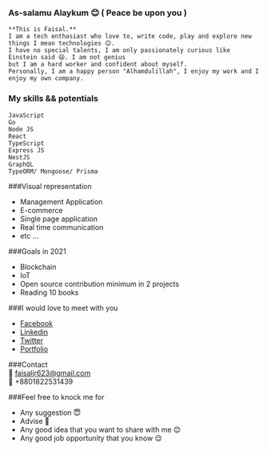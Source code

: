 ### As-salamu Alaykum 😊 ( Peace be upon you )


```
**This is Faisal.**
I am a tech enthasiast who love to, write code, play and explore new things I mean technologies 😉. 
I have no special talents, I am only passionately curious like Einstein said 😄. I am not genius 
but I am a hard worker and confident about myself. 
Personally, I am a happy person "Alhamdulillah", I enjoy my work and I enjoy my own company.
```

### My skills && potentials

  ```
  JavaScript 
  Go
  Node JS 
  React 
  TypeScript 
  Express JS 
  NestJS
  GraphQL 
  TypeORM/ Mongoose/ Prisma
  ```
  
  ###Visual representation
  - Management Application 
  - E-commerce 
  - Single page application
  - Real time communication
  - etc ...
  
  
  
 ###Goals in 2021
 - Blockchain
 - IoT
 - Open source contribution minimum in 2 projects
 - Reading 10 books
  
  
 ###I would love to meet with you
 - [Facebook](https://www.facebook.com/xfa1sal/)
 - [Linkedin](https://linkedin.com/in/shariarfaisal)
 - [Twitter](https://twitter.com/cyberjuncky)
 - [Portfolio](https://shariarfaisal.github.io) 


  ###Contact <br/>
   📧 faisaljr623@gmail.com <br />
   📱 +8801822531439 <br/>
  
  
  
 ###Feel free to knock me for
 - Any suggestion 😇
 - Advise 🥰
 - Any good idea that you want to share with me 😊
 - Any good job opportunity that you know 😌 

<!--
- 🔭 I’m currently working on ...
- 🌱 I’m currently learning ...
- 👯 I’m looking to collaborate on ...
- 🤔 I’m looking for help with ...
- 💬 Ask me about ...
- 📫 How to reach me: ...
- 😄 Pronouns: ...
- ⚡ Fun fact: ...
-->
